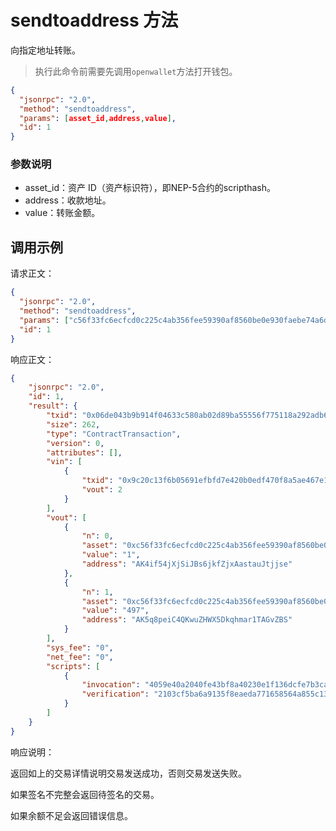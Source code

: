 ﻿# sendtoaddress 方法

向指定地址转账。

> 执行此命令前需要先调用`openwallet`方法打开钱包。



```json
{
  "jsonrpc": "2.0",
  "method": "sendtoaddress",
  "params": [asset_id,address,value],
  "id": 1
}
```



### 参数说明

* asset_id：资产 ID（资产标识符），即NEP-5合约的scripthash。
* address：收款地址。
* value：转账金额。



## 调用示例

请求正文：

```json
{
  "jsonrpc": "2.0",
  "method": "sendtoaddress",
  "params": ["c56f33fc6ecfcd0c225c4ab356fee59390af8560be0e930faebe74a6daff7c9b","AK4if54jXjSiJBs6jkfZjxAastauJtjjse",1],
  "id": 1
}
```

响应正文：

```json
{
    "jsonrpc": "2.0",
    "id": 1,
    "result": {
        "txid": "0x06de043b9b914f04633c580ab02d89ba55556f775118a292adb6803208857c91",
        "size": 262,
        "type": "ContractTransaction",
        "version": 0,
        "attributes": [],
        "vin": [
            {
                "txid": "0x9c20c13f6b05691efbfd7e420b0edf470f8a5ae467e1e7ca7e11243c9b9fc333",
                "vout": 2
            }
        ],
        "vout": [
            {
                "n": 0,
                "asset": "0xc56f33fc6ecfcd0c225c4ab356fee59390af8560be0e930faebe74a6daff7c9b",
                "value": "1",
                "address": "AK4if54jXjSiJBs6jkfZjxAastauJtjjse"
            },
            {
                "n": 1,
                "asset": "0xc56f33fc6ecfcd0c225c4ab356fee59390af8560be0e930faebe74a6daff7c9b",
                "value": "497",
                "address": "AK5q8peiC4QKwuZHWX5Dkqhmar1TAGvZBS"
            }
        ],
        "sys_fee": "0",
        "net_fee": "0",
        "scripts": [
            {
                "invocation": "4059e40a2040fe43bf8a40230e1f136dcfe7b3ca37d492ac8d6439615f7b88601c8d9b8077cd0e4f8c9f402d10a2782945bfa50e0ed3f57f7cceebd2f792453eb0",
                "verification": "2103cf5ba6a9135f8eaeda771658564a855c1328af6b6808635496a4f51e3d29ac3eac"
            }
        ]
    }
}
```

响应说明：

返回如上的交易详情说明交易发送成功，否则交易发送失败。

如果签名不完整会返回待签名的交易。

如果余额不足会返回错误信息。
